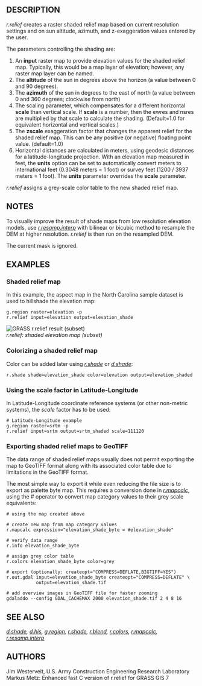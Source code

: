 ## DESCRIPTION

*r.relief* creates a raster shaded relief map based on current
resolution settings and on sun altitude, azimuth, and z-exaggeration
values entered by the user.

The parameters controlling the shading are:

1.  An **input** raster map to provide elevation values for the shaded
    relief map. Typically, this would be a map layer of elevation;
    however, any raster map layer can be named.
2.  The **altitude** of the sun in degrees above the horizon (a value
    between 0 and 90 degrees).
3.  The **azimuth** of the sun in degrees to the east of north (a value
    between 0 and 360 degrees; clockwise from north)
4.  The scaling parameter, which compensates for a different horizontal
    **scale** than vertical scale. If **scale** is a number, then the
    ewres and nsres are multiplied by that scale to calculate the
    shading. (Default=1.0 for equivalent horizontal and vertical
    scales.)
5.  The **zscale** exaggeration factor that changes the apparent relief
    for the shaded relief map. This can be any positive (or negative)
    floating point value. (default=1.0)
6.  Horizontal distances are calculated in meters, using geodesic
    distances for a latitude-longitude projection. With an elevation map
    measured in feet, the **units** option can be set to automatically
    convert meters to international feet (0.3048 meters = 1 foot) or
    survey feet (1200 / 3937 meters = 1 foot). The **units** parameter
    overrides the **scale** parameter.

*r.relief* assigns a grey-scale color table to the new shaded relief
map.

## NOTES

To visually improve the result of shade maps from low resolution
elevation models, use *[r.resamp.interp](r.resamp.interp.md)* with
bilinear or bicubic method to resample the DEM at higher resolution.
*r.relief* is then run on the resampled DEM.

The current mask is ignored.

## EXAMPLES

### Shaded relief map

In this example, the aspect map in the North Carolina sample dataset is
used to hillshade the elevation map:

```shell
g.region raster=elevation -p
r.relief input=elevation output=elevation_shade
```

<img src="r_relief.png" data-border="0"
alt="GRASS r.relief result (subset)" />  
*r.relief: shaded elevation map (subset)*

### Colorizing a shaded relief map

Color can be added later using *[r.shade](r.shade.md)* or
*[d.shade](d.shade.md)*:

```shell
r.shade shade=elevation_shade color=elevation output=elevation_shaded
```

### Using the scale factor in Latitude-Longitude

In Latitude-Longitude coordinate reference systems (or other non-metric
systems), the *scale* factor has to be used:

```shell
# Latitude-Longitude example
g.region raster=srtm -p
r.relief input=srtm output=srtm_shaded scale=111120
```

### Exporting shaded relief maps to GeoTIFF

The data range of shaded relief maps usually does not permit exporting
the map to GeoTIFF format along with its associated color table due to
limitations in the GeoTIFF format.

The most simple way to export it while even reducing the file size is to
export as palette byte map. This requires a conversion done in
*[r.mapcalc](r.mapcalc.md)*, using the \# operator to convert map
category values to their grey scale equivalents:

```shell
# using the map created above

# create new map from map category values
r.mapcalc expression="elevation_shade_byte = #elevation_shade"

# verify data range
r.info elevation_shade_byte

# assign grey color table
r.colors elevation_shade_byte color=grey

# export (optionally: createopt="COMPRESS=DEFLATE,BIGTIFF=YES")
r.out.gdal input=elevation_shade_byte createopt="COMPRESS=DEFLATE" \
           output=elevation_shade.tif

# add overview images in GeoTIFF file for faster zooming
gdaladdo --config GDAL_CACHEMAX 2000 elevation_shade.tif 2 4 8 16
```

## SEE ALSO

*[d.shade](d.shade.md), [d.his](d.his.md), [g.region](g.region.md),
[r.shade](r.shade.md), [r.blend](r.blend.md), [r.colors](r.colors.md),
[r.mapcalc](r.mapcalc.md), [r.resamp.interp](r.resamp.interp.md)*

## AUTHORS

Jim Westervelt, U.S. Army Construction Engineering Research Laboratory  
Markus Metz: Enhanced fast C version of r.relief for GRASS GIS 7
